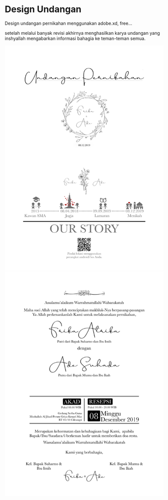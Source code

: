 # Design Undangan
Design undangan pernikahan menggunakan adobe.xd, free...

setelah melalui banyak revisi akhirnya menghasilkan karya undangan yang inshyallah mengabarkan informasi bahagia ke teman-teman semua.

![halaman depan-belakang](./final-cetak/halaman-depan-belakang.png)
![halaman utama](./final-cetak/halaman-utama.png)
